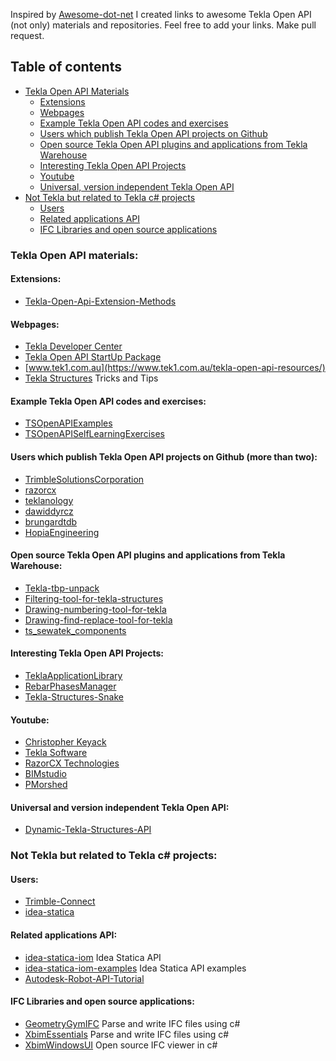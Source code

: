 Inspired by [Awesome-dot-net](https://github.com/quozd/awesome-dotnet) I created links to awesome Tekla Open API (not only) materials and repositories. Feel free to add your links. Make pull request. 

## Table of contents  
- [Tekla Open API Materials](#tekla-open-api-materials)
  - [Extensions](#extensions)
  - [Webpages](#webpages)  
  - [Example Tekla Open API codes and exercises](#Example-Tekla-Open-API-codes-and-exercises)  
  - [Users which publish Tekla Open API projects on Github](#users-which-publish-tekla-open-api-projects-on-github-more-than-two)  
  - [Open source Tekla Open API plugins and applications from Tekla Warehouse](#open-source-tekla-open-api-plugins-and-applications-from-tekla-warehouse)  
  - [Interesting Tekla Open API Projects](#Interesting-Tekla-Open-API-Projects)  
  - [Youtube](#youtube)  
  - [Universal, version independent Tekla Open API](#universal-and-version-independent-tekla-open-api)
- [Not Tekla but related to Tekla c# projects](#not-tekla-but-related-to-tekla-c-projects)  
  - [Users](#Users) 
  - [Related applications API](#Related-applications-API) 
  - [IFC Libraries and open source applications](i#ifc-libraries-and-open-source-applications)  
    
    
### Tekla Open API materials:

#### Extensions:
* [Tekla-Open-Api-Extension-Methods](https://github.com/dawiddyrcz/Tekla-Open-Api-Extension-Methods)

#### Webpages:  
* [Tekla Developer Center](https://developer.tekla.com/)  
* [Tekla Open API StartUp Package](https://warehouse.tekla.com/#!/catalog/details/ufc61f4ac-d57e-4452-9144-1f4febe853a9)  
* [www.tek1.com.au](https://www.tek1.com.au/tekla-open-api-resources/)
* [Tekla Structures](https://www.ddbim.pl/) Tricks and Tips

#### Example Tekla Open API codes and exercises:  
* [TSOpenAPIExamples](https://github.com/TrimbleSolutionsCorporation/TSOpenAPIExamples)  
* [TSOpenAPISelfLearningExercises](https://github.com/TrimbleSolutionsCorporation/TSOpenAPISelfLearningExercises)  

#### Users which publish Tekla Open API projects on Github (more than two):  
* [TrimbleSolutionsCorporation](https://github.com/TrimbleSolutionsCorporation)  
* [razorcx](https://github.com/razorcx)  
* [teklanology](https://github.com/teklanology)  
* [dawiddyrcz](https://github.com/dawiddyrcz)  
* [brungardtdb](https://github.com/brungardtdb)  
* [HopiaEngineering](https://github.com/HopiaEngineering)  

#### Open source Tekla Open API plugins and applications from Tekla Warehouse:  
* [Tekla-tbp-unpack](https://github.com/dawiddyrcz/Tekla-tbp-unpack)  
* [Filtering-tool-for-tekla-structures](https://github.com/dawiddyrcz/Filtering-tool-for-tekla-structures)  
* [Drawing-numbering-tool-for-tekla](https://github.com/dawiddyrcz/Drawing-numbering-tool-for-tekla)  
* [Drawing-find-replace-tool-for-tekla](https://github.com/dawiddyrcz/Drawing-find-replace-tool-for-tekla)  
* [ts_sewatek_components](https://github.com/Vanhailkka/ts_sewatek_components)  

#### Interesting Tekla Open API Projects:  
* [TeklaApplicationLibrary](https://github.com/TrimbleSolutionsCorporation/TeklaApplicationLibrary)  
* [RebarPhasesManager](https://github.com/mateuszkrzeminski/RebarPhasesManager)  
* [Tekla-Structures-Snake](https://github.com/markusl/Tekla-Structures-Snake)  

#### Youtube:  
* [Christopher Keyack](https://www.youtube.com/watch?v=7yQiUXfmgRA&list=PLQ9AUtytkrd7I1krJ4xaFOHoFuHuyhTJ4)  
* [Tekla Software](https://www.youtube.com/watch?v=z94cw6lS3cI)  
* [RazorCX Technologies](https://www.youtube.com/channel/UCJkrjJbNQQk3shyPwfx49YA)  
* [BIMstudio](https://www.youtube.com/channel/UCFhBOxSabfPl-SFrYDJmdmQ/videos)  
* [PMorshed](https://www.youtube.com/user/PMorshed/videos)  

#### Universal and version independent Tekla Open API: ####
* [Dynamic-Tekla-Structures-API](https://github.com/dawiddyrcz/Dynamic-Tekla-Structures-API)

### Not Tekla but related to Tekla c# projects:

#### Users:
* [Trimble-Connect](https://github.com/Trimble-Connect)  
* [idea-statica](https://github.com/idea-statica)  

#### Related applications API:
* [idea-statica-iom](https://github.com/idea-statica/iom) Idea Statica API  
* [idea-statica-iom-examples](https://github.com/idea-statica/iom-examples) Idea Statica API examples  
* [Autodesk-Robot-API-Tutorial](https://forums.autodesk.com/t5/robot-structural-analysis-forum/api-tutorial/m-p/5376343#M27743)  

#### IFC Libraries and open source applications:
* [GeometryGymIFC](https://github.com/GeometryGym/GeometryGymIFC)  Parse and write IFC files using c#
* [XbimEssentials](https://github.com/xBimTeam/XbimEssentials) Parse and write IFC files using c#  
* [XbimWindowsUI](https://github.com/xBimTeam/XbimWindowsUI) Open source IFC viewer in c#  

